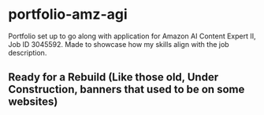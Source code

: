 # portfolio-amz-agi
Portfolio set up to go along with application for Amazon AI Content Expert II, Job ID 3045592. Made to showcase how my skills align with the job description.

## Ready for a Rebuild (Like those old, Under Construction, banners that used to be on some websites)


